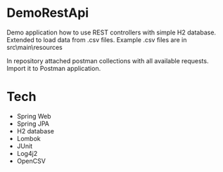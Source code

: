 # DemoRestApi
Demo application how to use REST controllers with simple H2 database.
Extended to load data from .csv files.
Example .csv files are in src\main\resources

In repository attached postman collections with all available requests.
Import it to Postman application.

# Tech
- Spring Web
- Spring JPA
- H2 database
- Lombok
- JUnit
- Log4j2
- OpenCSV
